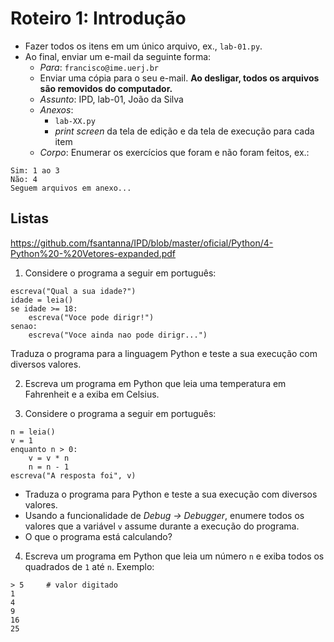 <meta http-equiv="Content-Type" content="text/html; charset=UTF-8"/></p>        

Roteiro 1: Introdução
=====================

- Fazer todos os itens em um único arquivo, ex., `lab-01.py`.
- Ao final, enviar um e-mail da seguinte forma:
    - *Para*: `francisco@ime.uerj.br`
    - Enviar uma cópia para o seu e-mail.
      **Ao desligar, todos os arquivos são removidos do computador.**
    - *Assunto*: IPD, lab-01, João da Silva
    - *Anexos*:
        - `lab-XX.py`
        - *print screen* da tela de edição e da tela de execução para cada item
    - *Corpo*: Enumerar os exercícios que foram e não foram feitos, ex.:

```
Sim: 1 ao 3
Não: 4
Seguem arquivos em anexo...
```

Listas
------

<https://github.com/fsantanna/IPD/blob/master/oficial/Python/4-Python%20-%20Vetores-expanded.pdf>

1. Considere o programa a seguir em português:

```
escreva("Qual a sua idade?")
idade = leia()
se idade >= 18:
    escreva("Voce pode dirigr!")
senao:
    escreva("Voce ainda nao pode dirigr...")
```

Traduza o programa para a linguagem Python e teste a sua execução com diversos
valores.

2. Escreva um programa em Python que leia uma temperatura em Fahrenheit e a
   exiba em Celsius.

3. Considere o programa a seguir em português:

```
n = leia()
v = 1
enquanto n > 0:
    v = v * n
    n = n - 1
escreva("A resposta foi", v)
```

- Traduza o programa para Python e teste a sua execução com diversos valores.
- Usando a funcionalidade de *Debug -> Debugger*, enumere todos os valores que
  a variável `v` assume durante a execução do programa.
- O que o programa está calculando?

4. Escreva um programa em Python que leia um número `n` e exiba todos os
   quadrados de `1` até `n`. Exemplo:

```
> 5     # valor digitado
1
4
9
16
25
```
